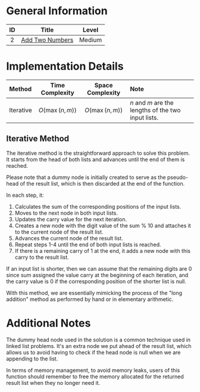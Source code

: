 # General Information

| ID |                               Title                               | Level  |
|:--:|:-----------------------------------------------------------------:|:------:|
| 2  | [Add Two Numbers](https://leetcode.com/problems/add-two-numbers/) | Medium |

# Implementation Details

| Method    | Time Complexity | Space Complexity | Note                                                |
|:----------|:---------------:|:----------------:|:----------------------------------------------------|
| Iterative | $O(\max(n, m))$ | $O(\max(n, m))$  | $n$ and $m$ are the lengths of the two input lists. |

## Iterative Method

The iterative method is the straightforward approach to solve this
problem. It starts from the head of both lists and advances until
the end of them is reached.

Please note that a dummy node is initially created to serve as the
pseudo-head of the result list, which is then discarded at the end
of the function.

In each step, it:

1. Calculates the sum of the corresponding positions of the input
   lists.
2. Moves to the next node in both input lists.
3. Updates the carry value for the next iteration.
4. Creates a new node with the digit value of the sum % 10 and
   attaches it to the current node of the result list.
5. Advances the current node of the result list.
6. Repeat steps 1-4 until the end of both input lists is reached.
7. If there is a remaining carry of 1 at the end, it adds a new
   node with this carry to the result list.

If an input list is shorter, then we can assume that the remaining
digits are 0 since sum assigned the value carry at the beginning
of each iteration, and the carry value is 0 if the corresponding
position of the shorter list is null.

With this method, we are essentially mimicking the process of the
"long addition" method as performed by hand or in elementary
arithmetic.

# Additional Notes

The dummy head node used in the solution is a common technique
used in linked list problems. It's an extra node we put ahead of
the result list, which allows us to avoid having to check if the
head node is null when we are appending to the list.

In terms of memory management, to avoid memory leaks, users of
this function should remember to free the memory allocated for
the returned result list when they no longer need it.
